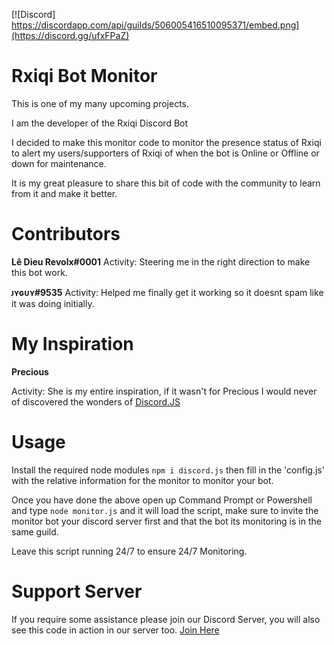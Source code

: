[![Discord] https://discordapp.com/api/guilds/506005416510095371/embed.png](https://discord.gg/ufxFPaZ)

# Rxiqi Bot Monitor
This is one of my many upcoming projects.

I am the developer of the Rxiqi Discord Bot

I decided to make this monitor code to monitor the presence status of Rxiqi to alert my users/supporters of Rxiqi of when the bot is Online or Offline or down for maintenance.

It is my great pleasure to share this bit of code with the community to learn from it and make it better.

# Contributors
<b>Lê Dieu Revolx#0001</b>
Activity: Steering me in the right direction to make this bot work.
<p>
  <b>ᴊʏɢᴜʏ#9535</b>
Activity: Helped me finally get it working so it doesnt spam like it was doing initially.

# My Inspiration
<b>Precious</b><p>
Activity: She is my entire inspiration, if it wasn't for Precious I would never of discovered the wonders of [Discord.JS](https://discordjs.guide/#/)

# Usage
Install the required node modules
`npm i discord.js`
then fill in the 'config.js' with the relative information for the monitor to monitor your bot.

Once you have done the above open up Command Prompt or Powershell and type `node monitor.js` and it will load the script,
make sure to invite the monitor bot your discord server first and that the bot its monitoring is in the same guild.

Leave this script running 24/7 to ensure 24/7 Monitoring.

# Support Server
If you require some assistance please join our Discord Server, you will also see this code in action in our server too.
[Join Here](https://discord.gg/ufxFPaZ)

